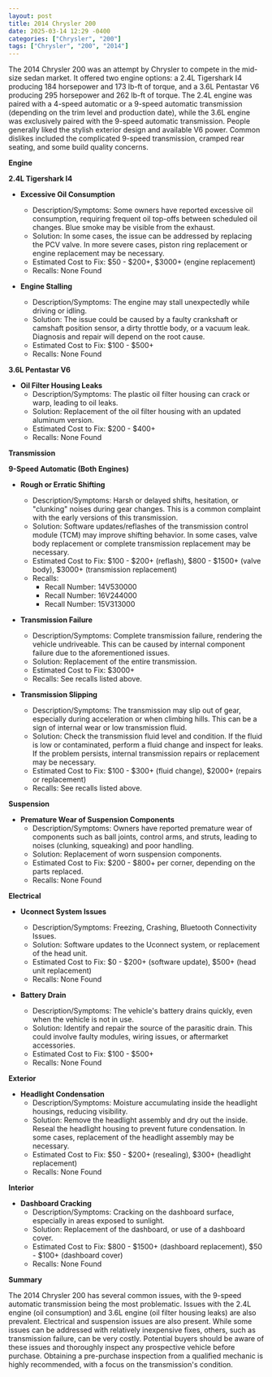 ```yaml
---
layout: post
title: 2014 Chrysler 200
date: 2025-03-14 12:29 -0400
categories: ["Chrysler", "200"]
tags: ["Chrysler", "200", "2014"]
---
```

The 2014 Chrysler 200 was an attempt by Chrysler to compete in the mid-size sedan market. It offered two engine options: a 2.4L Tigershark I4 producing 184 horsepower and 173 lb-ft of torque, and a 3.6L Pentastar V6 producing 295 horsepower and 262 lb-ft of torque. The 2.4L engine was paired with a 4-speed automatic or a 9-speed automatic transmission (depending on the trim level and production date), while the 3.6L engine was exclusively paired with the 9-speed automatic transmission. People generally liked the stylish exterior design and available V6 power. Common dislikes included the complicated 9-speed transmission, cramped rear seating, and some build quality concerns.

**Engine**

**2.4L Tigershark I4**

*   **Excessive Oil Consumption**
    *   Description/Symptoms: Some owners have reported excessive oil consumption, requiring frequent oil top-offs between scheduled oil changes. Blue smoke may be visible from the exhaust.
    *   Solution: In some cases, the issue can be addressed by replacing the PCV valve. In more severe cases, piston ring replacement or engine replacement may be necessary.
    *   Estimated Cost to Fix: $50 - $200+, $3000+ (engine replacement)
    *   Recalls: None Found

*   **Engine Stalling**
    *   Description/Symptoms: The engine may stall unexpectedly while driving or idling.
    *   Solution: The issue could be caused by a faulty crankshaft or camshaft position sensor, a dirty throttle body, or a vacuum leak. Diagnosis and repair will depend on the root cause.
    *   Estimated Cost to Fix: $100 - $500+
    *   Recalls: None Found

**3.6L Pentastar V6**

*   **Oil Filter Housing Leaks**
    *   Description/Symptoms: The plastic oil filter housing can crack or warp, leading to oil leaks.
    *   Solution: Replacement of the oil filter housing with an updated aluminum version.
    *   Estimated Cost to Fix: $200 - $400+
    *   Recalls: None Found

**Transmission**

**9-Speed Automatic (Both Engines)**

*   **Rough or Erratic Shifting**
    *   Description/Symptoms: Harsh or delayed shifts, hesitation, or "clunking" noises during gear changes. This is a common complaint with the early versions of this transmission.
    *   Solution: Software updates/reflashes of the transmission control module (TCM) may improve shifting behavior. In some cases, valve body replacement or complete transmission replacement may be necessary.
    *   Estimated Cost to Fix: $100 - $200+ (reflash), $800 - $1500+ (valve body), $3000+ (transmission replacement)
    *   Recalls:
        *   Recall Number: 14V530000
        *   Recall Number: 16V244000
        *   Recall Number: 15V313000

*   **Transmission Failure**
    *   Description/Symptoms: Complete transmission failure, rendering the vehicle undriveable. This can be caused by internal component failure due to the aforementioned issues.
    *   Solution: Replacement of the entire transmission.
    *   Estimated Cost to Fix: $3000+
    *   Recalls: See recalls listed above.

*   **Transmission Slipping**
    *   Description/Symptoms: The transmission may slip out of gear, especially during acceleration or when climbing hills. This can be a sign of internal wear or low transmission fluid.
    *   Solution: Check the transmission fluid level and condition. If the fluid is low or contaminated, perform a fluid change and inspect for leaks. If the problem persists, internal transmission repairs or replacement may be necessary.
    *   Estimated Cost to Fix: $100 - $300+ (fluid change), $2000+ (repairs or replacement)
    *   Recalls: See recalls listed above.

**Suspension**

*   **Premature Wear of Suspension Components**
    *   Description/Symptoms: Owners have reported premature wear of components such as ball joints, control arms, and struts, leading to noises (clunking, squeaking) and poor handling.
    *   Solution: Replacement of worn suspension components.
    *   Estimated Cost to Fix: $200 - $800+ per corner, depending on the parts replaced.
    *   Recalls: None Found

**Electrical**

*   **Uconnect System Issues**
    *   Description/Symptoms: Freezing, Crashing, Bluetooth Connectivity Issues.
    *   Solution: Software updates to the Uconnect system, or replacement of the head unit.
    *   Estimated Cost to Fix: $0 - $200+ (software update), $500+ (head unit replacement)
    *   Recalls: None Found

*   **Battery Drain**
    *   Description/Symptoms: The vehicle's battery drains quickly, even when the vehicle is not in use.
    *   Solution: Identify and repair the source of the parasitic drain. This could involve faulty modules, wiring issues, or aftermarket accessories.
    *   Estimated Cost to Fix: $100 - $500+
    *   Recalls: None Found

**Exterior**

*   **Headlight Condensation**
    *   Description/Symptoms: Moisture accumulating inside the headlight housings, reducing visibility.
    *   Solution: Remove the headlight assembly and dry out the inside. Reseal the headlight housing to prevent future condensation. In some cases, replacement of the headlight assembly may be necessary.
    *   Estimated Cost to Fix: $50 - $200+ (resealing), $300+ (headlight replacement)
    *   Recalls: None Found

**Interior**

*   **Dashboard Cracking**
    *   Description/Symptoms: Cracking on the dashboard surface, especially in areas exposed to sunlight.
    *   Solution: Replacement of the dashboard, or use of a dashboard cover.
    *   Estimated Cost to Fix: $800 - $1500+ (dashboard replacement), $50 - $100+ (dashboard cover)
    *   Recalls: None Found

**Summary**

The 2014 Chrysler 200 has several common issues, with the 9-speed automatic transmission being the most problematic. Issues with the 2.4L engine (oil consumption) and 3.6L engine (oil filter housing leaks) are also prevalent. Electrical and suspension issues are also present. While some issues can be addressed with relatively inexpensive fixes, others, such as transmission failure, can be very costly. Potential buyers should be aware of these issues and thoroughly inspect any prospective vehicle before purchase. Obtaining a pre-purchase inspection from a qualified mechanic is highly recommended, with a focus on the transmission's condition.

